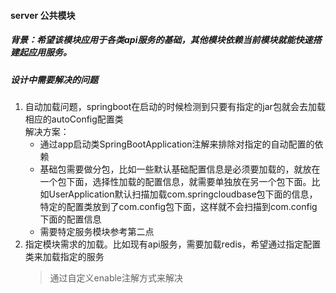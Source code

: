#### server 公共模块
##### 背景：希望该模块应用于各类api服务的基础，其他模块依赖当前模块就能快速搭建起应用服务。  
##### 设计中需要解决的问题
1. 自动加载问题，springboot在启动的时候检测到只要有指定的jar包就会去加载相应的autoConfig配置类  
    解决方案： 
    * 通过app启动类SpringBootApplication注解来排除对指定的自动配置的依赖
    * 基础包需要做分包，比如一些默认基础配置信息是必须要加载的，就放在一个包下面，选择性加载的配置信息，就需要单独放在另一个包下面。比如UserApplication默认扫描加载com.springcloudbase包下面的信息，特定的配置类放到了com.config包下面，这样就不会扫描到com.config下面的配置信息
    * 需要特定服务模块参考第二点   
2. 指定模块需求的加载。比如现有api服务，需要加载redis，希望通过指定配置类来加载指定的服务
    > 通过自定义enable注解方式来解决  